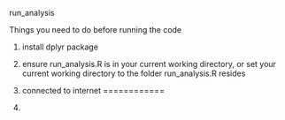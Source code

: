 run_analysis

Things you need to do before running the code
1. install dplyr package
2. ensure run_analysis.R is in your current working directory, or set your current working directory to the folder run_analysis.R resides
3. connected to internet 
============

1.
